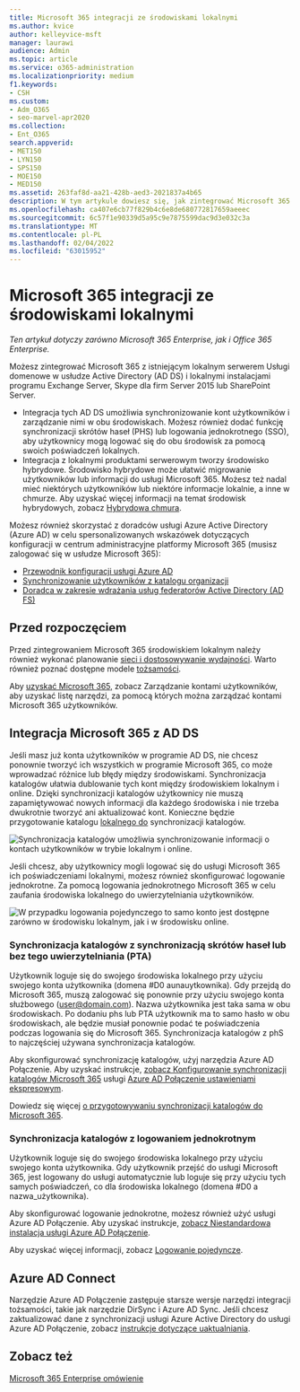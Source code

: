 ```yaml
---
title: Microsoft 365 integracji ze środowiskami lokalnymi
ms.author: kvice
author: kelleyvice-msft
manager: laurawi
audience: Admin
ms.topic: article
ms.service: o365-administration
ms.localizationpriority: medium
f1.keywords:
- CSH
ms.custom:
- Adm_O365
- seo-marvel-apr2020
ms.collection:
- Ent_O365
search.appverid:
- MET150
- LYN150
- SPS150
- MOE150
- MED150
ms.assetid: 263faf8d-aa21-428b-aed3-2021837a4b65
description: W tym artykule dowiesz się, jak zintegrować Microsoft 365 z istniejącymi usługami katalogowymi i środowiskami lokalnymi.
ms.openlocfilehash: ca407e6cb77f829b4c6e8de680772817659aeeec
ms.sourcegitcommit: 6c57f1e90339d5a95c9e7875599dac9d3e032c3a
ms.translationtype: MT
ms.contentlocale: pl-PL
ms.lasthandoff: 02/04/2022
ms.locfileid: "63015952"
---
```

# <a name="microsoft-365-integration-with-on-premises-environments"></a>Microsoft 365 integracji ze środowiskami lokalnymi

*Ten artykuł dotyczy zarówno Microsoft 365 Enterprise, jak i Office 365 Enterprise.*

Możesz zintegrować Microsoft 365 z istniejącym lokalnym serwerem Usługi domenowe w usłudze Active Directory (AD DS) i lokalnymi instalacjami programu Exchange Server, Skype dla firm Server 2015 lub SharePoint Server.
  
 - Integracja tych AD DS umożliwia synchronizowanie kont użytkowników i zarządzanie nimi w obu środowiskach. Możesz również dodać funkcję synchronizacji skrótów haseł (PHS) lub logowania jednokrotnego (SSO), aby użytkownicy mogą logować się do obu środowisk za pomocą swoich poświadczeń lokalnych.
 - Integracja z lokalnymi produktami serwerowym tworzy środowisko hybrydowe. Środowisko hybrydowe może ułatwić migrowanie użytkowników lub informacji do usługi Microsoft 365. Możesz też nadal mieć niektórych użytkowników lub niektóre informacje lokalnie, a inne w chmurze. Aby uzyskać więcej informacji na temat środowisk hybrydowych, zobacz [Hybrydowa chmura](../solutions/cloud-architecture-models.md#hybrid).

Możesz również skorzystać z doradców usługi Azure Active Directory (Azure AD) w celu spersonalizowanych wskazówek dotyczących konfiguracji w centrum administracyjne platformy Microsoft 365 (musisz zalogować się w usłudze Microsoft 365):

- [Przewodnik konfiguracji usługi Azure AD](https://aka.ms/aadpguidance)
- [Synchronizowanie użytkowników z katalogu organizacji](https://aka.ms/aadconnectpwsync)
- [Doradca w zakresie wdrażania usług federatorów Active Directory (AD FS)](https://aka.ms/adfsguidance)
   
## <a name="before-you-begin"></a>Przed rozpoczęciem

Przed zintegrowaniem Microsoft 365 środowiskiem lokalnym należy również wykonać planowanie [sieci i dostosowywanie wydajności](network-planning-and-performance.md). Warto również poznać dostępne modele [tożsamości](deploy-identity-solution-identity-model.md). 

Aby [uzyskać Microsoft 365,](manage-microsoft-365-accounts.md) zobacz Zarządzanie kontami użytkowników, aby uzyskać listę narzędzi, za pomocą których można zarządzać kontami Microsoft 365 użytkowników. 
  
## <a name="integrate-microsoft-365-with-ad-ds"></a>Integracja Microsoft 365 z AD DS

Jeśli masz już konta użytkowników w programie AD DS, nie chcesz ponownie tworzyć ich wszystkich w programie Microsoft 365, co może wprowadzać różnice lub błędy między środowiskami. Synchronizacja katalogów ułatwia dublowanie tych kont między środowiskiem lokalnym i online. Dzięki synchronizacji katalogów użytkownicy nie muszą zapamiętywować nowych informacji dla każdego środowiska i nie trzeba dwukrotnie tworzyć ani aktualizować kont. Konieczne będzie przygotowanie katalogu [lokalnego do](prepare-for-directory-synchronization.md) synchronizacji katalogów.
  
![Synchronizacja katalogów umożliwia synchronizowanie informacji o kontach użytkowników w trybie lokalnym i online.](../media/microsoft-365-integration/directory-synchronization.png)
  
Jeśli chcesz, aby użytkownicy mogli logować się do usługi Microsoft 365 ich poświadczeniami lokalnymi, możesz również skonfigurować logowanie jednokrotne. Za pomocą logowania jednokrotnego Microsoft 365 w celu zaufania środowiska lokalnego do uwierzytelniania użytkowników.
  
![W przypadku logowania pojedynczego to samo konto jest dostępne zarówno w środowisku lokalnym, jak i w środowisku online.](../media/microsoft-365-integration/single-sign-on.png)

### <a name="directory-synchronization-with-or-without-password-hash-synchronization-or-pass-through-authentication-pta"></a>Synchronizacja katalogów z synchronizacją skrótów haseł lub bez tego uwierzytelniania (PTA)

Użytkownik loguje się do swojego środowiska lokalnego przy użyciu swojego konta użytkownika (domena #D0 aunauytkownika). Gdy przejdą do Microsoft 365, muszą zalogować się ponownie przy użyciu swojego konta służbowego (user@domain.com). Nazwa użytkownika jest taka sama w obu środowiskach. Po dodaniu phs lub PTA użytkownik ma to samo hasło w obu środowiskach, ale będzie musiał ponownie podać te poświadczenia podczas logowania się do Microsoft 365. Synchronizacja katalogów z phS to najczęściej używana synchronizacja katalogów.

Aby skonfigurować synchronizację katalogów, użyj narzędzia Azure AD Połączenie. Aby uzyskać instrukcje, [zobacz Konfigurowanie synchronizacji katalogów Microsoft 365](set-up-directory-synchronization.md) usługi [Azure AD Połączenie ustawieniami ekspresowym](/azure/active-directory/hybrid/how-to-connect-install-express).

Dowiedz się więcej [o przygotowywaniu synchronizacji katalogów do Microsoft 365](prepare-for-directory-synchronization.md).

### <a name="directory-synchronization-with-sso"></a>Synchronizacja katalogów z logowaniem jednokrotnym

Użytkownik loguje się do swojego środowiska lokalnego przy użyciu swojego konta użytkownika. Gdy użytkownik przejść do usługi Microsoft 365, jest logowany do usługi automatycznie lub loguje się przy użyciu tych samych poświadczeń, co dla środowiska lokalnego (domena #D0 a nazwa_użytkownika).

Aby skonfigurować logowanie jednokrotne, możesz również użyć usługi Azure AD Połączenie. Aby uzyskać instrukcje, [zobacz Niestandardowa instalacja usługi Azure AD Połączenie](/azure/active-directory/hybrid/how-to-connect-install-custom).

Aby uzyskać więcej informacji, zobacz [Logowanie pojedyncze](/azure/active-directory/manage-apps/what-is-single-sign-on).

## <a name="azure-ad-connect"></a>Azure AD Connect

Narzędzie Azure AD Połączenie zastępuje starsze wersje narzędzi integracji tożsamości, takie jak narzędzie DirSync i Azure AD Sync. Jeśli chcesz zaktualizować dane z synchronizacji usługi Azure Active Directory do usługi Azure AD Połączenie, zobacz [instrukcje dotyczące uaktualniania](/azure/active-directory/hybrid/how-to-dirsync-upgrade-get-started). 

## <a name="see-also"></a>Zobacz też

[Microsoft 365 Enterprise omówienie](microsoft-365-overview.md)